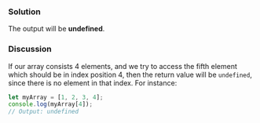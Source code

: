 ### Solution 

The output will be **undefined**.

### Discussion

If our array consists 4 elements, and we try to access the fifth element which should be in index position 4, then the return value will be `undefined`, since there is no element in that index. For instance: 
```JavaScript
let myArray = [1, 2, 3, 4];
console.log(myArray[4]);
// Output: undefined
``` 
